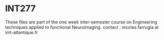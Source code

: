 # INT277

These files are part of the one week inter-semester course on Engineering techniques applied to functional Neuroimaging. 
contact : nicolas.farrugia  at imt-atlantique.fr
